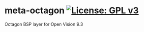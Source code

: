 meta-octagon [![License: GPL v3](https://img.shields.io/badge/License-GPLv3-blue.svg)](https://www.gnu.org/licenses/gpl-3.0)
============
Octagon BSP layer for Open Vision 9.3
